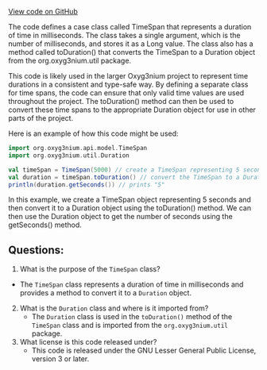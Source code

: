 [View code on GitHub](https://github.com/oxyg3nium/oxyg3nium/api/src/main/scala/org/oxyg3nium/api/model/TimeSpan.scala)

The code defines a case class called TimeSpan that represents a duration of time in milliseconds. The class takes a single argument, which is the number of milliseconds, and stores it as a Long value. The class also has a method called toDuration() that converts the TimeSpan to a Duration object from the org.oxyg3nium.util package.

This code is likely used in the larger Oxyg3nium project to represent time durations in a consistent and type-safe way. By defining a separate class for time spans, the code can ensure that only valid time values are used throughout the project. The toDuration() method can then be used to convert these time spans to the appropriate Duration object for use in other parts of the project.

Here is an example of how this code might be used:

```scala
import org.oxyg3nium.api.model.TimeSpan
import org.oxyg3nium.util.Duration

val timeSpan = TimeSpan(5000) // create a TimeSpan representing 5 seconds
val duration = timeSpan.toDuration() // convert the TimeSpan to a Duration object
println(duration.getSeconds()) // prints "5"
```

In this example, we create a TimeSpan object representing 5 seconds and then convert it to a Duration object using the toDuration() method. We can then use the Duration object to get the number of seconds using the getSeconds() method.
## Questions: 
 1. What is the purpose of the `TimeSpan` class?
   - The `TimeSpan` class represents a duration of time in milliseconds and provides a method to convert it to a `Duration` object.
2. What is the `Duration` class and where is it imported from?
   - The `Duration` class is used in the `toDuration()` method of the `TimeSpan` class and is imported from the `org.oxyg3nium.util` package.
3. What license is this code released under?
   - This code is released under the GNU Lesser General Public License, version 3 or later.